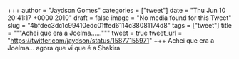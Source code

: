
+++
author = "Jaydson Gomes"
categories = ["tweet"]
date = "Thu Jun 10 20:41:17 +0000 2010"
draft = false
image = "No media found for this Tweet"
slug = "4bfdec3dc1c99410edc01ffed6114c38081174d8"
tags = ["tweet"]
title = """Achei que era a Joelma......"""
tweet = true
tweet_url = "https://twitter.com/jaydson/status/15877155971"
+++
Achei que era a Joelma... agora que vi que é a Shakira
